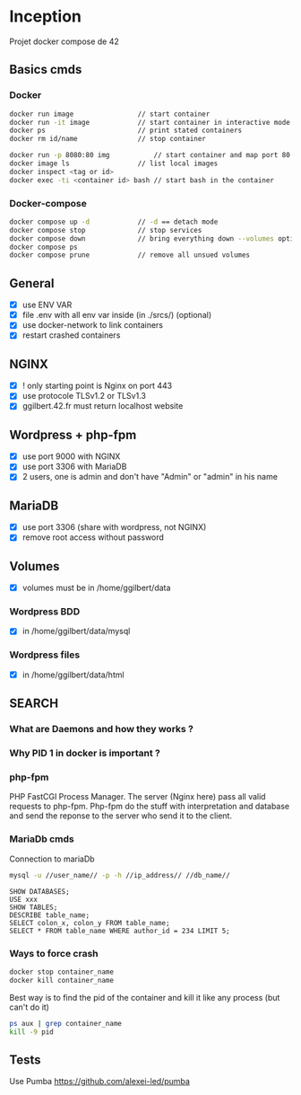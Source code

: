 # Inception
Projet docker compose de 42

## Basics cmds
### Docker
```bash
docker run image	            // start container
docker run -it image	        // start container in interactive mode
docker ps		                // print stated containers
docker rm id/name	            // stop container

docker run -p 8080:80 img	        // start container and map port 80 from container to port 8080 of computer
docker image ls                 // list local images
docker inspect <tag or id>
docker exec -ti <container id> bash // start bash in the container 
```
### Docker-compose
```bash
docker compose up -d			// -d == detach mode
docker compose stop				// stop services
docker compose down				// bring everything down --volumes option to remove volumes
docker compose ps
docker compose prune			// remove all unsued volumes
```

## General
- [x] use ENV VAR
- [x] file .env with all env var inside (in ./srcs/) (optional)
- [x] use docker-network to link containers
- [x] restart crashed containers

## NGINX
- [x] ! only starting point is Nginx on port 443
- [x] use protocole TLSv1.2 or TLSv1.3
- [x] ggilbert.42.fr must return localhost website

## Wordpress + php-fpm
- [x] use port 9000 with NGINX
- [x] use port 3306 with MariaDB
- [x] 2 users, one is admin and don't have "Admin" or "admin" in his name

## MariaDB
- [x] use port 3306 (share with wordpress, not NGINX)
- [x] remove root access without password

## Volumes
- [x] volumes must be in /home/ggilbert/data
### Wordpress BDD
- [x] in /home/ggilbert/data/mysql
### Wordpress files
- [x] in /home/ggilbert/data/html


## SEARCH
### What are Daemons and how they works ?

### Why PID 1 in docker is important ?

### php-fpm
PHP FastCGI Process Manager. The server (Nginx here) pass all valid requests to php-fpm. Php-fpm do the stuff with interpretation and database and send the reponse to the server who send it to the client.

### MariaDb cmds
Connection to mariaDb
```bash 
mysql -u //user_name// -p -h //ip_address// //db_name//
```

```mysql
SHOW DATABASES;
USE xxx
SHOW TABLES;
DESCRIBE table_name;
SELECT colon_x, colon_y FROM table_name;
SELECT * FROM table_name WHERE author_id = 234 LIMIT 5;
```

### Ways to force crash
```bash
docker stop container_name
docker kill container_name
```
Best way is to find the pid of the container and kill it like any process (but can't do it)
```bash
ps aux | grep container_name
kill -9 pid
```

## Tests
Use Pumba
https://github.com/alexei-led/pumba